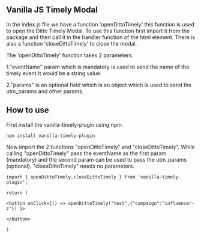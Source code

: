 ## Vanilla JS Timely Modal

In the index.js file we have a function 'openDittoTimely' this function is used to open the Ditto Timely Modal.
To use this function first import it from the package and then call it in the handler function of the html element.
There is also a function 'closeDittoTimely' to close the modal.

The 'openDittoTimely' function takes 2 parameters.

1."eventName" param which is mandatory is used to send the name of the timely event.It would be a string value.

2."params" is an optional field which is an object which is used to send the utm_params and other params.

## How to use

First install the vanilla-timely-plugin using npm.

```
npm install vanilla-timely-plugin
```

Now import the 2 functions "openDittoTimely" and "closeDittoTimely".
While calling "openDittoTimely" pass the eventName as the first param (mandatory) and the second param can be used to pass the utm_params (optional).
"closeDittoTimely" needs no parameters.

```
import { openDittoTimely,closeDittoTimely } from 'vanilla-timely-plugin';

return (

<button onClick={() => openDittoTimely("test",{"campaign":"influencer-z"}) }>

</button>

)
```
